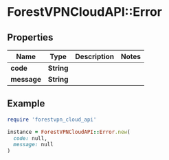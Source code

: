 # ForestVPNCloudAPI::Error

## Properties

| Name | Type | Description | Notes |
| ---- | ---- | ----------- | ----- |
| **code** | **String** |  |  |
| **message** | **String** |  |  |

## Example

```ruby
require 'forestvpn_cloud_api'

instance = ForestVPNCloudAPI::Error.new(
  code: null,
  message: null
)
```

